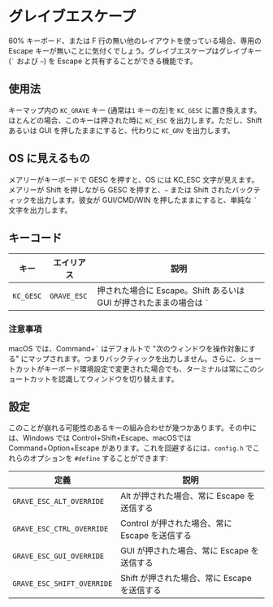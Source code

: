 # グレイブエスケープ

<!---
  original document: 0.8.123:docs/feature_grave_esc.md
  git diff 0.8.123 HEAD -- docs/feature_grave_esc.md | cat
-->

60% キーボード、または F 行の無い他のレイアウトを使っている場合、専用の Escape キーが無いことに気付くでしょう。グレイブエスケープはグレイブキー (<code>&#96;</code> および `~`) を Escape と共有することができる機能です。

## 使用法

キーマップ内の `KC_GRAVE` キー (通常は`1` キーの左)を `KC_GESC` に置き換えます。ほとんどの場合、このキーは押された時に `KC_ESC` を出力します。ただし、Shift あるいは GUI を押したままにすると、代わりに `KC_GRV` を出力します。

## OS に見えるもの

メアリーがキーボードで GESC を押すと、OS には KC_ESC 文字が見えます。メアリーが Shift を押しながら GESC を押すと、`~` または Shift されたバックティックを出力します。彼女が GUI/CMD/WIN を押したままにすると、単純な <code>&#96;</code> 文字を出力します。

## キーコード

| キー | エイリアス | 説明 |
|---------|-----------|------------------------------------------------------------------|
| `KC_GESC` | `GRAVE_ESC` | 押された場合に Escape。Shift あるいは GUI が押されたままの場合は <code>&#96;</code> |

### 注意事項

macOS では、Command+<code>&#96;</code> はデフォルトで "次のウィンドウを操作対象にする" にマップされます。つまりバックティックを出力しません。さらに、ショートカットがキーボード環境設定で変更された場合でも、ターミナルは常にこのショートカットを認識してウィンドウを切り替えます。

## 設定

このことが崩れる可能性のあるキーの組み合わせが幾つかあります。その中には、Windows では Control+Shift+Escape、macOSでは Command+Option+Escape があります。これを回避するには、`config.h` でこれらのオプションを `#define` することができます:

| 定義 | 説明 |
|--------------------------|-----------------------------------------|
| `GRAVE_ESC_ALT_OVERRIDE` | Alt が押された場合、常に Escape を送信する |
| `GRAVE_ESC_CTRL_OVERRIDE` | Control が押された場合、常に Escape を送信する |
| `GRAVE_ESC_GUI_OVERRIDE` | GUI が押された場合、常に Escape を送信する |
| `GRAVE_ESC_SHIFT_OVERRIDE` | Shift が押された場合、常に Escape を送信する |
